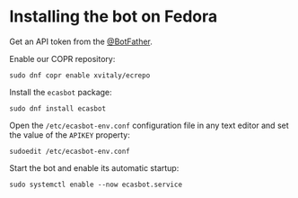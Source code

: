 # Installing the bot on Fedora

Get an API token from the [@BotFather](https://t.me/BotFather).

Enable our COPR repository:
```
sudo dnf copr enable xvitaly/ecrepo
```

Install the `ecasbot` package:
```
sudo dnf install ecasbot
```

Open the `/etc/ecasbot-env.conf` configuration file in any text editor and set the value of the `APIKEY` property:
```
sudoedit /etc/ecasbot-env.conf
```

Start the bot and enable its automatic startup:
```
sudo systemctl enable --now ecasbot.service
```
